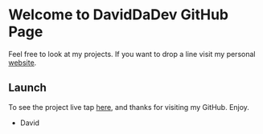 # Welcome to DavidDaDev GitHub Page

Feel free to look at my projects. If you want to drop a line visit my personal [website](http://davidsoto.dev/).

## Launch

To see the project live tap [here](https://daviddadev.github.io/Bootstrap-Homework-Coding-Boot-Camp/index.html), and thanks for visiting my GitHub. Enjoy.

- David
